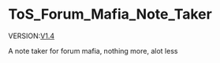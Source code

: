 ToS_Forum_Mafia_Note_Taker
==========================
VERSION:[V1.4][1]

A note taker for forum mafia, nothing more, alot less

[1]: https://github.com/Coolway99/ToS_Forum_Mafia_Note_Taker/releases/tag/V1.4
